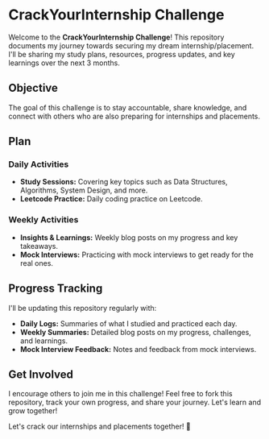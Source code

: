 # CrackYourInternship Challenge

Welcome to the **CrackYourInternship Challenge**! This repository documents my journey towards securing my dream internship/placement. I'll be sharing my study plans, resources, progress updates, and key learnings over the next 3 months.

## Objective

The goal of this challenge is to stay accountable, share knowledge, and connect with others who are also preparing for internships and placements.

## Plan

### Daily Activities
- **Study Sessions:** Covering key topics such as Data Structures, Algorithms, System Design, and more.
- **Leetcode Practice:** Daily coding practice on Leetcode.

### Weekly Activities
- **Insights & Learnings:** Weekly blog posts on my progress and key takeaways.
- **Mock Interviews:** Practicing with mock interviews to get ready for the real ones.

## Progress Tracking

I'll be updating this repository regularly with:
- **Daily Logs:** Summaries of what I studied and practiced each day.
- **Weekly Summaries:** Detailed blog posts on my progress, challenges, and learnings.
- **Mock Interview Feedback:** Notes and feedback from mock interviews.

## Get Involved

I encourage others to join me in this challenge! Feel free to fork this repository, track your own progress, and share your journey. Let's learn and grow together!

Let's crack our internships and placements together! 💪

